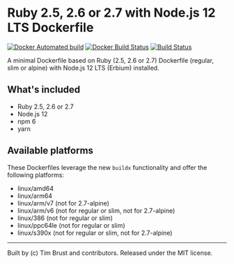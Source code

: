 # Ruby 2.5, 2.6 or 2.7 with Node.js 12 LTS Dockerfile

[![Docker Automated build](https://img.shields.io/docker/automated/timbru31/ruby-node.svg)](https://hub.docker.com/r/timbru31/ruby-node/)
[![Docker Build Status](https://img.shields.io/docker/build/timbru31/ruby-node.svg)](https://hub.docker.com/r/timbru31/ruby-node/)
[![Build Status](https://travis-ci.org/timbru31/docker-ruby-node.svg?branch=master)](https://travis-ci.org/timbru31/docker-ruby-node)

A minimal Dockerfile based on Ruby (2.5, 2.6 or 2.7) Dockerfile (regular, slim or alpine) with Node.js 12 LTS (Erbium) installed.

## What's included

- Ruby 2.5, 2.6 or 2.7
- Node.js 12
- npm 6
- yarn

## Available platforms

These Dockerfiles leverage the new `buildx` functionality and offer the following platforms:
- linux/amd64
- linux/arm64
- linux/arm/v7 (not for 2.7-alpine)
- linux/arm/v6 (not for regular or slim, not for 2.7-alpine)
- linux/386 (not for regular or slim)
- linux/ppc64le (not for regular or slim)
- linux/s390x (not for regular or slim, not for 2.7-alpine)

---

Built by (c) Tim Brust and contributors. Released under the MIT license.
